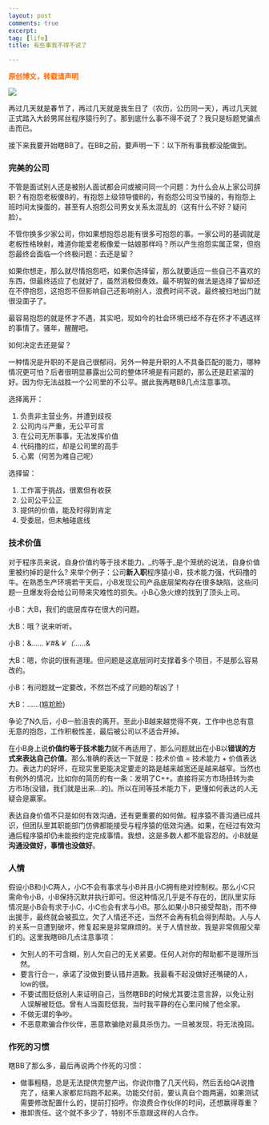 ```yaml
---
layout: post
comments: true
excerpt:  
tag: [life]
title: 有些事我不得不说了

---
```


<span style="color: #ff6600;"><strong>原创博文，转载请声明</strong></span>

![](../../images/programer.jpg)

再过几天就是春节了，再过几天就是我生日了（农历，公历同一天），再过几天就正式踏入大龄男屌丝程序猿行列了。那到底什么事不得不说了？我只是标题党骗点击而已。

接下来我要开始瞎BB了。在BB之前，要声明一下：以下所有事我都没能做到。

### 完美的公司

不管是面试别人还是被别人面试都会问或被问同一个问题：为什么会从上家公司辞职？有抱怨老板傻B的，有抱怨上级领导傻B的，有抱怨公司没节操的，有抱怨上班时间太操蛋的，甚至有人抱怨公司男女关系太混乱的（这有什么不好？疑问脸）。

不管你换多少家公司，你如果想抱怨总能有很多可抱怨的事。一家公司的基调就是老板性格映射，难道你能爱老板像爱一姑娘那样吗？所以产生抱怨实属正常，但抱怨最终会面临一个终极问题：去还是留？

如果你想走，那么就尽情抱怨吧，如果你选择留，那么就要适应一些自己不喜欢的东西，但最终适应了也就好了，虽然消极但奏效。最不明智的做法是选择了留却还在不停抱怨，这抱怨不但影响自己还影响别人，浪费时间不说，最终被扫地出门就很没面子了。

最容易抱怨的就是怀才不遇，其实吧，现如今的社会环境已经不存在怀才不遇这样的事情了。骚年，醒醒吧。

如何决定去还是留？

一种情况是升职的不是自己很郁闷，另外一种是升职的人不具备匹配的能力，哪种情况更可怕？后者很明显暴露出公司的整体环境是有问题的，那么还是赶紧溜的好。因为你无法战胜一个公司里的不公平。据此我再瞎BB几点注意事项。

选择离开：

1. 负责非主营业务，并遭到歧视
2. 公司内斗严重，无公平可言
3. 在公司无所事事，无法发挥价值
4. 代码撸的烂，却是公司里的高手
5. 心累（何苦为难自己呢）

选择留：

1. 工作富于挑战，很累但有收获
2. 公司公平公正
3. 提供的价值，能及时得到肯定
4. 受委屈，但未触碰底线

### 技术价值

对于程序员来说，自身价值约等于技术能力。_约等于_是个笼统的说法，自身价值里被约掉的是什么? 来举个例子：公司**新入职**程序猿小B，技术能力强，代码撸的牛。在熟悉生产环境若干天后，小B发现公司产品底层架构存在很多缺陷，这些问题一旦爆发将会给公司带来灾难性的损失。小B心急火燎的找到了顶头上司。

小B：大B，我们的底层库存在很大的问题。

大B：哦？说来听听。

小B：&*……￥*#&*￥（*……&

大B：嗯，你说的很有道理。但问题是这底层同时支撑着多个项目，不是那么容易改的。

小B：有问题就一定要改，不然岂不成了问题的帮凶了！

大B：……(尴尬脸)

争论了N久后，小B一脸沮丧的离开。至此小B越来越觉得不爽，工作中也总有意无意的抱怨，工作积极性差，最后被公司以不适合开掉。

在小B身上说**价值约等于技术能力**就不再适用了，那么问题就出在小B以**错误的方式来表达自己价值**。那么准确的表达一下就是：技术价值 = 技术能力 + 价值表达力。表达力的好坏，在现实里更能决定要走的路是越来越宽还是越来越窄。当然也有例外的情况，比如你的简历的有一条：发明了C++。直接将买方市场扭转为卖方市场(没错，我们就是出来...的)。所以在同等技术能力下，更懂如何表达的人无疑会是赢家。

表达自身价值不只是如何有效沟通，还有更重要的如何做。程序猿不善沟通已成共识，但团队里其职能部门仿佛都能接受与程序猿的低效沟通。如果，在经过有效沟通后程序猿却仍未能按约定完成事情。我想，这是多数人都不能容忍的。小B就是**沟通没做好，事情也没做好**。

### 人情

假设小B和小C两人，小C不会有事求与小B并且小C拥有绝对控制权。那么小C只需命令小B，小B保持沉默并执行即可。但这种情况几乎是不存在的，团队里实际情况是小B会有求于小C，小C也会有求与小B。那么如果小B只接受帮助，而不伸出援手，最终就会被孤立。欠了人情还不还，当然不会再有机会得到帮助。人与人的关系一旦遭到破坏，修复起来是非常麻烦的。关于人情世故，我是非常佩服父辈们的。这里我瞎BB几点注意事项：

* 欠别人的不可含糊，别人欠自己的无关紧要。任何人对你的帮助都不是理所当然。
* 要言行合一，承诺了没做到要认错并道歉。我最看不起没做好还嘴硬的人，low的很。
* 不要试图贬低别人来证明自己，当然瞎BB的时候尤其要注意言辞，以免让别人误解被贬低。曾有人当面贬低我，当时我平静的在心里问候了他全家。
* 不做无谓的争吵。
* 不恶意欺骗合作伙伴，恶意欺骗绝对最具杀伤力。一旦被发现，将无法挽回。

### 作死的习惯

瞎BB了那么多，最后再说两个作死的习惯：

* 做事粗糙，总是无法提供完整产出。你说你撸了几天代码，然后丢给QA说撸完了，结果人家都尼玛跑不起来。功能交付前，要认真自个跑两遍，如果测试需要修改配置什么的，提前打招呼。你浪费合作伙伴的时间，还想赢得尊重？
* 推卸责任。这个就不多少了，特别不乐意跟这样的人合作。